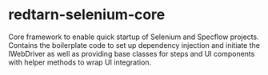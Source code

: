 # redtarn-selenium-core
Core framework to enable quick startup of Selenium and Specflow projects. Contains the boilerplate code to set up dependency injection and initiate the IWebDriver as well as providing base classes for steps and UI components with helper methods to wrap UI integration.

